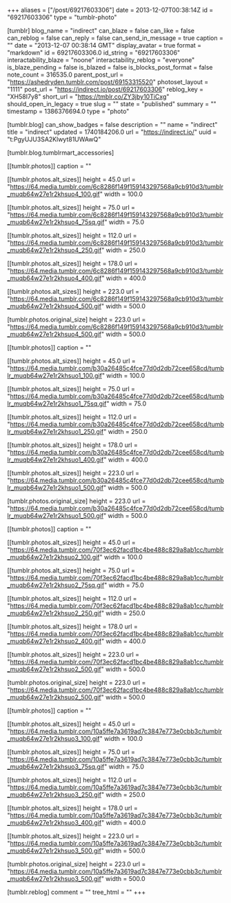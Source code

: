 +++
aliases = ["/post/69217603306"]
date = 2013-12-07T00:38:14Z
id = "69217603306"
type = "tumblr-photo"

[tumblr]
blog_name = "indirect"
can_blaze = false
can_like = false
can_reblog = false
can_reply = false
can_send_in_message = true
caption = ""
date = "2013-12-07 00:38:14 GMT"
display_avatar = true
format = "markdown"
id = 69217603306.0
id_string = "69217603306"
interactability_blaze = "noone"
interactability_reblog = "everyone"
is_blaze_pending = false
is_blazed = false
is_blocks_post_format = false
note_count = 316535.0
parent_post_url = "https://ashedryden.tumblr.com/post/69153315520"
photoset_layout = "1111"
post_url = "https://indirect.io/post/69217603306"
reblog_key = "XH58I7y8"
short_url = "https://tmblr.co/ZY3jby10TiCxg"
should_open_in_legacy = true
slug = ""
state = "published"
summary = ""
timestamp = 1386376694.0
type = "photo"

[tumblr.blog]
can_show_badges = false
description = ""
name = "indirect"
title = "indirect"
updated = 1740184206.0
url = "https://indirect.io/"
uuid = "t:PgyUJU3SA2Klwyt81UWAwQ"

[tumblr.blog.tumblrmart_accessories]

[[tumblr.photos]]
caption = ""

[[tumblr.photos.alt_sizes]]
height = 45.0
url = "https://64.media.tumblr.com/6c8286f149f159143297568a9cb910d3/tumblr_muqb64w27e1r2khsuo4_100.gif"
width = 100.0

[[tumblr.photos.alt_sizes]]
height = 75.0
url = "https://64.media.tumblr.com/6c8286f149f159143297568a9cb910d3/tumblr_muqb64w27e1r2khsuo4_75sq.gif"
width = 75.0

[[tumblr.photos.alt_sizes]]
height = 112.0
url = "https://64.media.tumblr.com/6c8286f149f159143297568a9cb910d3/tumblr_muqb64w27e1r2khsuo4_250.gif"
width = 250.0

[[tumblr.photos.alt_sizes]]
height = 178.0
url = "https://64.media.tumblr.com/6c8286f149f159143297568a9cb910d3/tumblr_muqb64w27e1r2khsuo4_400.gif"
width = 400.0

[[tumblr.photos.alt_sizes]]
height = 223.0
url = "https://64.media.tumblr.com/6c8286f149f159143297568a9cb910d3/tumblr_muqb64w27e1r2khsuo4_500.gif"
width = 500.0

[tumblr.photos.original_size]
height = 223.0
url = "https://64.media.tumblr.com/6c8286f149f159143297568a9cb910d3/tumblr_muqb64w27e1r2khsuo4_500.gif"
width = 500.0

[[tumblr.photos]]
caption = ""

[[tumblr.photos.alt_sizes]]
height = 45.0
url = "https://64.media.tumblr.com/b30a26485c4fce77d0d2db72cee658cd/tumblr_muqb64w27e1r2khsuo1_100.gif"
width = 100.0

[[tumblr.photos.alt_sizes]]
height = 75.0
url = "https://64.media.tumblr.com/b30a26485c4fce77d0d2db72cee658cd/tumblr_muqb64w27e1r2khsuo1_75sq.gif"
width = 75.0

[[tumblr.photos.alt_sizes]]
height = 112.0
url = "https://64.media.tumblr.com/b30a26485c4fce77d0d2db72cee658cd/tumblr_muqb64w27e1r2khsuo1_250.gif"
width = 250.0

[[tumblr.photos.alt_sizes]]
height = 178.0
url = "https://64.media.tumblr.com/b30a26485c4fce77d0d2db72cee658cd/tumblr_muqb64w27e1r2khsuo1_400.gif"
width = 400.0

[[tumblr.photos.alt_sizes]]
height = 223.0
url = "https://64.media.tumblr.com/b30a26485c4fce77d0d2db72cee658cd/tumblr_muqb64w27e1r2khsuo1_500.gif"
width = 500.0

[tumblr.photos.original_size]
height = 223.0
url = "https://64.media.tumblr.com/b30a26485c4fce77d0d2db72cee658cd/tumblr_muqb64w27e1r2khsuo1_500.gif"
width = 500.0

[[tumblr.photos]]
caption = ""

[[tumblr.photos.alt_sizes]]
height = 45.0
url = "https://64.media.tumblr.com/70f3ec62facd1bc4be488c829a8ab1cc/tumblr_muqb64w27e1r2khsuo2_100.gif"
width = 100.0

[[tumblr.photos.alt_sizes]]
height = 75.0
url = "https://64.media.tumblr.com/70f3ec62facd1bc4be488c829a8ab1cc/tumblr_muqb64w27e1r2khsuo2_75sq.gif"
width = 75.0

[[tumblr.photos.alt_sizes]]
height = 112.0
url = "https://64.media.tumblr.com/70f3ec62facd1bc4be488c829a8ab1cc/tumblr_muqb64w27e1r2khsuo2_250.gif"
width = 250.0

[[tumblr.photos.alt_sizes]]
height = 178.0
url = "https://64.media.tumblr.com/70f3ec62facd1bc4be488c829a8ab1cc/tumblr_muqb64w27e1r2khsuo2_400.gif"
width = 400.0

[[tumblr.photos.alt_sizes]]
height = 223.0
url = "https://64.media.tumblr.com/70f3ec62facd1bc4be488c829a8ab1cc/tumblr_muqb64w27e1r2khsuo2_500.gif"
width = 500.0

[tumblr.photos.original_size]
height = 223.0
url = "https://64.media.tumblr.com/70f3ec62facd1bc4be488c829a8ab1cc/tumblr_muqb64w27e1r2khsuo2_500.gif"
width = 500.0

[[tumblr.photos]]
caption = ""

[[tumblr.photos.alt_sizes]]
height = 45.0
url = "https://64.media.tumblr.com/10a5ffe7a3619ad7c3847e773e0cbb3c/tumblr_muqb64w27e1r2khsuo3_100.gif"
width = 100.0

[[tumblr.photos.alt_sizes]]
height = 75.0
url = "https://64.media.tumblr.com/10a5ffe7a3619ad7c3847e773e0cbb3c/tumblr_muqb64w27e1r2khsuo3_75sq.gif"
width = 75.0

[[tumblr.photos.alt_sizes]]
height = 112.0
url = "https://64.media.tumblr.com/10a5ffe7a3619ad7c3847e773e0cbb3c/tumblr_muqb64w27e1r2khsuo3_250.gif"
width = 250.0

[[tumblr.photos.alt_sizes]]
height = 178.0
url = "https://64.media.tumblr.com/10a5ffe7a3619ad7c3847e773e0cbb3c/tumblr_muqb64w27e1r2khsuo3_400.gif"
width = 400.0

[[tumblr.photos.alt_sizes]]
height = 223.0
url = "https://64.media.tumblr.com/10a5ffe7a3619ad7c3847e773e0cbb3c/tumblr_muqb64w27e1r2khsuo3_500.gif"
width = 500.0

[tumblr.photos.original_size]
height = 223.0
url = "https://64.media.tumblr.com/10a5ffe7a3619ad7c3847e773e0cbb3c/tumblr_muqb64w27e1r2khsuo3_500.gif"
width = 500.0

[tumblr.reblog]
comment = ""
tree_html = ""
+++
